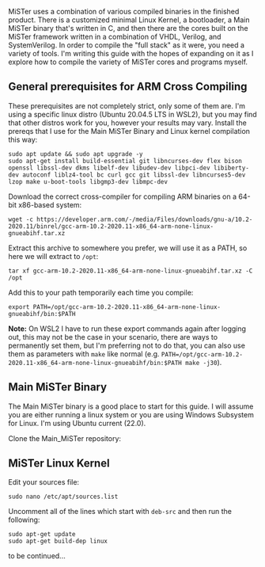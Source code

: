 MiSTer uses a combination of various compiled binaries in the finished product. There is a customized minimal Linux Kernel, a bootloader, a Main MiSTer binary that's written in C, and then there are the cores built on the MiSTer framework written in a combination of VHDL, Verilog, and SystemVerilog. In order to compile the "full stack" as it were, you need a variety of tools. I'm writing this guide with the hopes of expanding on it as I explore how to compile the variety of MiSTer cores and programs myself.

## General prerequisites for ARM Cross Compiling

These prerequisites are not completely strict, only some of them are. I'm using a specific linux distro (Ubuntu 20.04.5 LTS in WSL2), but you may find that other distros work for you, however your results may vary. Install the prereqs that I use for the Main MiSTer Binary and Linux kernel compilation this way:

```
sudo apt update && sudo apt upgrade -y
sudo apt-get install build-essential git libncurses-dev flex bison openssl libssl-dev dkms libelf-dev libudev-dev libpci-dev libiberty-dev autoconf liblz4-tool bc curl gcc git libssl-dev libncurses5-dev lzop make u-boot-tools libgmp3-dev libmpc-dev
```

Download the correct cross-compiler for compiling ARM binaries on a 64-bit x86-based system:

`wget -c https://developer.arm.com/-/media/Files/downloads/gnu-a/10.2-2020.11/binrel/gcc-arm-10.2-2020.11-x86_64-arm-none-linux-gnueabihf.tar.xz`

Extract this archive to somewhere you prefer, we will use it as a PATH, so here we will extract to `/opt`:

`tar xf gcc-arm-10.2-2020.11-x86_64-arm-none-linux-gnueabihf.tar.xz -C /opt`

Add this to your path temporarily each time you compile:

`export PATH=/opt/gcc-arm-10.2-2020.11-x86_64-arm-none-linux-gnueabihf/bin:$PATH`

**Note:** On WSL2 I have to run these export commands again after logging out, this may not be the case in your scenario, there are ways to permanently set them, but I'm preferring not to do that, you can also use them as parameters with `make` like normal (e.g. `PATH=/opt/gcc-arm-10.2-2020.11-x86_64-arm-none-linux-gnueabihf/bin:$PATH make -j30`).

## Main MiSTer Binary

The Main MiSTer binary is a good place to start for this guide. I will assume you are either running a linux system or you are using Windows Subsystem for Linux. I'm using Ubuntu current (22.0).

Clone the Main_MiSTer repository:

## MiSTer Linux Kernel

Edit your sources file:

```
sudo nano /etc/apt/sources.list
```

Uncomment all of the lines which start with `deb-src` and then run the following:

```
sudo apt-get update
sudo apt-get build-dep linux
```

to be continued...
